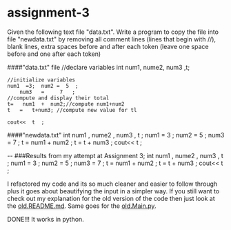 # assignment-3

Given the following text file "data.txt". Write a program to copy the file into file "newdata.txt" by removing all comment lines (lines that begin with //), blank lines, extra spaces before and after each token (leave one space before and one after each token)

####"data.txt" file
    //declare variables
    int   num1,   nume2, num3 ,t;
    
    //initialize variables 
    num1  =3;  num2 =  5  ;
    	num3   =     7   ;
    //compute and display their total
    t=   num1  +  num2;//compute num1+num2
    t   =   t+num3; //compute new value for tl
    
    cout<<  t  ;
    
####"newdata.txt"
    int num1 , nume2 , num3 , t ;
    num1 = 3 ;
    num2 = 5 ;
    num3 = 7 ;
    t = num1 + num2 ;
    t = t + num3 ;
    cout<< t ;    
    
    
--
###Results from my attempt at Assignment 3;
    int num1 , nume2 , num3 , t ;
    num1 = 3 ;
    num2 = 5 ;
    num3 = 7 ;
    t = num1 + num2 ;
    t = t + num3 ;
    cout<< t ;


I refactored my code and its so much cleaner and easier to follow through plus it goes about beautifying the input in a simpler way. If you still want to check out my explanation for the old version of the code then just look at the [old.README.md](https://github.com/csuf-thumbsup/assignment-3/blob/Michael/old.README.md). Same goes for the [old.Main.py](https://github.com/csuf-thumbsup/assignment-3/blob/Michael/old.Main.py).

DONE!!! It works in python.

